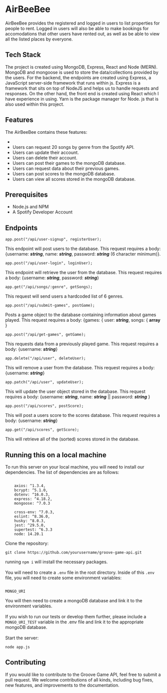 # AirBeeBee


AirBeeBee provides the registered and logged in users to list properties for people to rent. Logged in users will also be able to make bookings for accomodations that other users have rented out, as well as be able to view all the listed places by everyone. 


## Tech Stack

The project is created using MongoDB, Express, React and Node (MERN). MongoDB and mongoose is used to store the data/collections provided by the users. For the backend, the endpoints are created using Express, a JavaScript server-side framework that runs within js. Express is a framework that sits on top of NodeJS and helps us to handle requests and responses. On the other hand, the front end is created using React which I have experience in using. Yarn is the package manager for Node. js that is also used within this project.


## Features

The AirBeeBee contains these features:

- 
- Users can request 20 songs by genre from the Spotify API.
- Users can update their account.
- Users can delete their account.
- Users can post their games to the mongoDB database.
- Users can request data about their previous games.
- Users can post scores to the mongoDB database.
- Users can view all scores stored in the mongoDB database.

## Prerequisites

- Node.js and NPM
- A Spotify Developer Account

## Endpoints

```
app.post("/api/user-signup", registerUser);
```

This endpoint will post users to the database. This request requires a body: {username: **_string_**, name: **_string_**, password: **_string_** (6 character minimum)}.

```
app.post("/api/user-login", loginUser);

```

This endpoint will retrieve the user from the database. This request requires a body: {username: **_string_**, password: **_string_**}

```
app.get("/api/songs/:genre", getSongs);

```

This request will send users a hardcoded list of 6 genres.

```
app.post("/api/submit-games", postGame);
```

Posts a game object to the database containing information about games played. This request requires a body: {games: { user: **_string_**, songs: { **array** }

```
app.post("/api/get-games", getGame);

```

This requests data from a previously played game. This request requires a body: {username: **_string_**}

```
app.delete("/api/user", deleteUser);
```

This will remove a user from the database. This request requires a body: {username: **_string_**}

```
app.patch("/api/user", updateUser);
```

This will update the user object stored in the database. This request requires a body: {username: **_string_**, name: **_string_** || password: **_string_** }

```
app.post("/api/scores", postScore);
```

This will post a users score to the scores database. This request requires a body: {username: **_string_**}

```
app.get("/api/scores", getScore);
```

This will retrieve all of the (sorted) scores stored in the database.

## Running this on a local machine

To run this server on your local machine, you will need to install our dependencies. The list of dependencies are as follows:

```

    axios: ^1.3.4,
    bcrypt: ^5.1.0,
    dotenv: ^16.0.3,
    express: ^4.18.2,
    mongoose: ^7.0.3

    cross-env: ^7.0.3,
    eslint: ^8.36.0,
    husky: ^8.0.3,
    jest: ^29.5.0,
    supertest: ^6.3.3
    node: 14.20.1

```

Clone the repository:

```
git clone https://github.com/yourusername/groove-game-api.git
```

running `npm i` will install the necessary packages.
<br>
<br>
You will need to create a `.env` file in the root directory. Inside of this `.env` file, you will need to create some environment variables:

```

MONGO_URI

```

You will then need to create a mongoDB database and link it to the environment variables.
<br>
<br>
If you wish to run our tests or develop them further, please include a `MONGO_URI_TEST` variable in the .env file and link it to the appropriate mongoDB database.
<br>
<br>
Start the server:

```
node app.js
```

## Contributing

If you would like to contribute to the Groove Game API, feel free to submit a pull request. We welcome contributions of all kinds, including bug fixes, new features, and improvements to the documentation.
